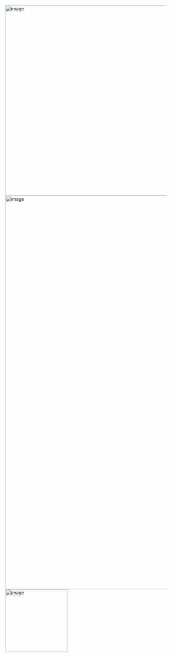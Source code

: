 <img width="592" alt="image" src="https://github.com/user-attachments/assets/a4a350c5-ee8f-4593-96ac-a285d537c333" />

<img width="1224" alt="image" src="https://github.com/user-attachments/assets/f2e95dd3-de8f-438a-8650-5cccd8a46e9c" />

<img width="195" alt="image" src="https://github.com/user-attachments/assets/93a9c202-eca8-49d1-aba4-dabe26d44a7f" />
